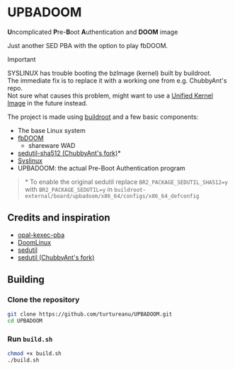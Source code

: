 # UPBADOOM

**U**ncomplicated **P**re-**B**oot **A**uthentication and **DOOM** image

Just another SED PBA with the option to play fbDOOM.

> [!IMPORTANT]
> SYSLINUX has trouble booting the bzImage (kernel) built by buildroot. \
> The immediate fix is to replace it with a working one from e.g. ChubbyAnt's repo. \
> Not sure what causes this problem, might want to use a [Unified Kernel Image](https://wiki.archlinux.org/title/Unified_kernel_image) in the future instead.

The project is made using [buildroot](https://buildroot.org/) and a few basic components:

- The base Linux system
- [fbDOOM](https://github.com/maximevince/fbDOOM)
  - shareware WAD
- [sedutil-sha512 (ChubbyAnt's fork)](https://github.com/ChubbyAnt/sedutil)\*
- [Syslinux](https://wiki.syslinux.org/wiki/index.php?title=The_Syslinux_Project)
- UPBADOOM: the actual Pre-Boot Authentication program

> \* To enable the original sedutil replace `BR2_PACKAGE_SEDUTIL_SHA512=y` with `BR2_PACKAGE_SEDUTIL=y` in `buildroot-external/board/upbadoom/x86_64/configs/x86_64_defconfig`

## Credits and inspiration

- [opal-kexec-pba](https://github.com/jnohlgard/opal-kexec-pba)
- [DoomLinux](https://github.com/shadlyd15/DoomLinux)
- [sedutil](https://github.com/Drive-Trust-Alliance/sedutil)
- [sedutil (ChubbyAnt's fork)](https://github.com/ChubbyAnt/sedutil)

## Building

### Clone the repository

```sh
git clone https://github.com/turtureanu/UPBADOOM.git
cd UPBADOOM
```

### Run `build.sh`

```sh
chmod +x build.sh
./build.sh
```
